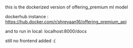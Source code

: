 this is the dockerized version of offering_premium ml model 

dockerhub instance : https://hub.docker.com/r/shreyaan16/offering_premium_api

and to run in local:
localhost:8000/docs

still no frontend added :( 
